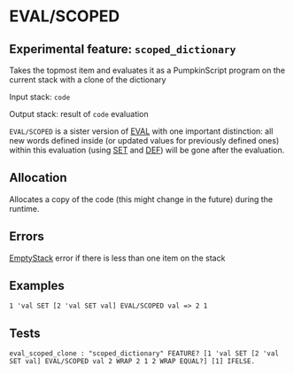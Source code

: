 # EVAL/SCOPED

## Experimental feature: `scoped_dictionary`

Takes the topmost item and evaluates it as a PumpkinScript
program on the current stack with a clone of the dictionary

Input stack: `code`

Output stack: result of `code` evaluation

`EVAL/SCOPED` is a sister version of [EVAL](../EVAL.md) with
one important distinction: all new words defined inside 
(or updated values for previously defined ones) within this
evaluation (using [SET](../SET.md) and [DEF](../DEF.md)) will be
gone after the evaluation.  
 
## Allocation

Allocates a copy of the code (this might change in the future)
during the runtime.

## Errors

[EmptyStack](./ERRORS/EmptyStack.md) error if there is less than one item on the stack

## Examples

```
1 'val SET [2 'val SET val] EVAL/SCOPED val => 2 1
```

## Tests

```test
eval_scoped_clone : "scoped_dictionary" FEATURE? [1 'val SET [2 'val SET val] EVAL/SCOPED val 2 WRAP 2 1 2 WRAP EQUAL?] [1] IFELSE.
```